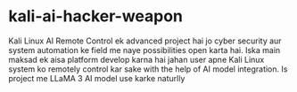 # kali-ai-hacker-weapon
Kali Linux AI Remote Control ek advanced project hai jo cyber security aur system automation ke field me naye possibilities open karta hai. Iska main maksad ek aisa platform develop karna hai jahan user apne Kali Linux system ko remotely control kar sake with the help of AI model integration. Is project me LLaMA 3 AI model use karke naturlly 
